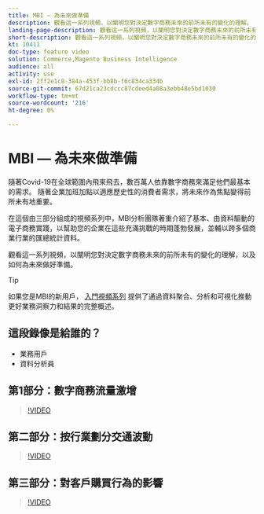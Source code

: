 ```yaml
---
title: MBI — 為未來做準備
description: 觀看這一系列視頻，以闡明您對決定數字商務未來的前所未有的變化的理解。
landing-page-description: 觀看這一系列視頻，以闡明您對決定數字商務未來的前所未有的變化的理解。
short-description: 觀看這一系列視頻，以闡明您對決定數字商務未來的前所未有的變化的理解。
kt: 10411
doc-type: feature video
solution: Commerce,Magento Business Intelligence
audience: all
activity: use
exl-id: 2ff2e1c8-384a-453f-bb8b-f6c834ca334b
source-git-commit: 67d21ca23cdccc87cdeed4a08a3ebb48e5bd1030
workflow-type: tm+mt
source-wordcount: '216'
ht-degree: 0%

---
```


# MBI — 為未來做準備

隨著Covid-19在全球範圍內飛來飛去，數百萬人依靠數字商務來滿足他們最基本的需求。 隨著企業加班加點以適應歷史性的消費者需求，將未來作為焦點變得前所未有地重要。

在這個由三部分組成的視頻系列中，MBI分析團隊著重介紹了基本、由資料驅動的電子商務實踐，以幫助您的企業在這些充滿挑戰的時期蓬勃發展，並輔以跨多個商業行業的匯總統計資料。

觀看這一系列視頻，以闡明您對決定數字商務未來的前所未有的變化的理解，以及如何為未來做好準備。

>[!TIP]
>
>如果您是MBI的新用戶， [入門視頻系列](1-overview.md) 提供了通過資料聚合、分析和可視化推動更好業務洞察力和結果的完整概述。

## 這段錄像是給誰的？

- 業務用戶
- 資料分析員

## 第1部分：數字商務流量激增

>[!VIDEO](https://video.tv.adobe.com/v/342498?quality=12&learn=on)

## 第二部分：按行業劃分交通波動

>[!VIDEO](https://video.tv.adobe.com/v/342499?quality=12&learn=on)

## 第三部分：對客戶購買行為的影響

>[!VIDEO](https://video.tv.adobe.com/v/342500?quality=12&learn=on)
